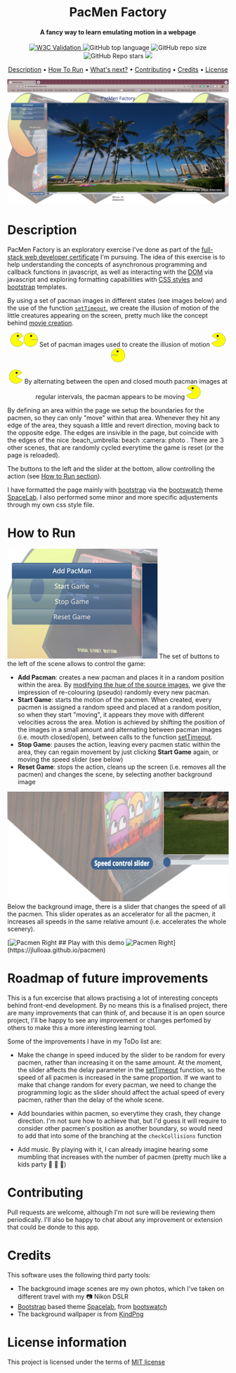 
<h1 align="center">
  PacMen Factory
  <br>
</h1>
<h4 align="center">A fancy way to learn emulating motion in a webpage</h4>

<p align="center">
<a href="https://validator.nu/?doc=https://jlulloaa.github.io/pacmen">
<img alt="W3C Validation" src="https://img.shields.io/w3c-validation/html?logo=w3c&style=plastic&targetUrl=https%3A%2F%2Fjlulloaa.github.io%2Fpacmen">
</a>
  <img alt="GitHub top language" src="https://img.shields.io/github/languages/top/jlulloaa/pacmen?style=plastic">
  <img alt="GitHub repo size" src="https://img.shields.io/github/repo-size/jlulloaa/pacmen?color=yellow&style=plastic">
  <img alt="GitHub Repo stars" src="https://img.shields.io/github/stars/jlulloaa/pacmen?style=plastic">
  <a href="https://github.com/jlulloaa/pacmen/blob/main/LICENSE" target="_blank"> <img src="https://img.shields.io/github/license/jlulloaa/pacmen?style=plastic"></a>

</p>

<p align="center">
  <a href="#description">Description</a> •
  <!-- <a href="#file-manifest">Files</a> • -->
  <a href="#how-to-run">How To Run</a> •
  <a href="#roadmap-of-future-improvements">What's next?</a> •
  <a href="#contributing">Contributing</a> •
  <a href="#credits">Credits</a> •
  <a href="#license-information">License</a>
</p>

<img alt="Pacmen Screenshot" src="howto/screenshot.png">

# Description
PacMen Factory is an exploratory exercise I've done as part of the [full-stack web developer certificate](https://executive-ed.xpro.mit.edu/professional-certificate-coding) I'm pursuing. The idea of this exercise is to help understanding the concepts of asynchronous programming and callback functions in javascript, as well as interacting with the [DOM](https://developer.mozilla.org/en-US/docs/Web/API/Document_Object_Model) via javascript and exploring formatting capabilities with [CSS styles](https://www.w3schools.com/html/html_css.asp) and [bootstrap](https://getbootstrap.com/) templates.

By using a set of pacman images in different states (see images below) and the use of the function [`setTimeout`](https://developer.mozilla.org/en-US/docs/Web/API/setTimeout), we create the illusion of motion of the little creatures appearing on the screen, pretty much like the concept behind [movie creation](https://en.wikipedia.org/wiki/Film).

<p style="text-align: center;">
<img alt="Pacmen 001" src="assets/img/PacMan1.png" height=32px><img alt="Pacmen 002" src="assets/img/PacMan2.png" height=32px> Set of pacman images used to create the illusion of motion <img alt="Pacmen 003" src="assets/img/PacMan3.png" height=32px><img alt="Pacmen 004" src="assets/img/PacMan4.png" height=32px>
</p>

<p style="text-align: center;">
<img alt="Pacmen Right" src="howto/Pacman01.gif" height=32px> By alternating between the open and closed mouth pacman images at regular intervals, the pacman appears to be moving <img alt="Pacmen Left" src="howto/Pacman02.gif" height=32px>
</p>
By defining an area within the page we setup the boundaries for the pacmen, so they can only "move" within that area. Whenever they hit any edge of the area, they squash a little and revert direction, moving back to the opposite edge. The edges are insivible in the page, but coincide with the edges of the nice :beach_umbrella: beach :camera: photo . There are 3 other scenes, that are randomly cycled everytime the game is reset (or the page is reloaded).

The buttons to the left and the slider at the bottom, allow controlling the action (see [How to Run section](#how-to-run)).

I have formatted the page mainly with [bootstrap](https://getbootstrap.com/) via the [bootswatch](https://bootswatch.com) theme [SpaceLab](https://bootswatch.com/spacelab/). I also performed some minor and more specific adjustements through my own css style file. 

# How to Run
<img alt="Button Screenshot" src="howto/buttons.png" height=250px> 
The set of buttons to the left of the scene allows to control the game:

* **Add Pacman**: creates a new pacman and places it in a random position within the area. By [modifying the hue of the source images](https://developer.mozilla.org/en-US/docs/Web/CSS/filter), we give the impression of re-colouring (pseudo) randomly every new pacman.
* **Start Game**: starts the motion of the pacmen. When created, every pacmen is assigned a random speed and placed at a random position, so when they start "moving", it appears they move with different velocities across the area. Motion is achieved by shifting the position of the images in a small amount and alternating between pacman images (i.e. mouth closed/open), between calls to the function [setTimeout](https://developer.mozilla.org/en-US/docs/Web/API/setTimeout). 
* **Stop Game**: pauses the action, leaving every pacmen static within the area, they can regain movement by just clicking **Start Game** again, or moving the speed slider (see below)
* **Reset Game**: stops the action, cleans up the screen (i.e. removes all the pacmen) and changes the scene, by selecting another background image

<img alt="Slider Screenshot" src="howto/slider.png" height=250px> 
Below the background image, there is a slider that changes the speed of all the pacmen. This slider operates as an accelerator for all the pacmen, it increases all speeds in the same relative amount (i.e. accelerates the whole scenery).

<p style="text-align: centre;"> [<img alt="Pacmen Right" src="howto/Pacman1.gif" height=32px> ##  Play with this demo <img alt="Pacmen Right" src="howto/Pacman3.gif" height=32px>](https://jlulloaa.github.io/pacmen) </p>

# Roadmap of future improvements
This is a fun excercise that allows practising a lot of interesting concepts behind front-end development.  By no means this is a finalised project, there are many improvements that can think of, and because it is an open source project, I'll be happy to see any improvement or changes perfomed by others to make this a more interesting learning tool.

Some of the improvements I have in my ToDo list are:
* Make the change in speed induced by the slider to be random for every pacmen, rather than increasing it on the same amount. At the moment, the slider affects the delay parameter in the [setTimeout](https://developer.mozilla.org/en-US/docs/Web/API/setTimeout) function, so the speed of all pacmen is increased in the same proportion. If we want to make that change random for every pacman, we need to change the programming logic as the slider should affect the actual speed of every pacmen, rather than the delay of the whole scene.

* Add boundaries within pacmen, so everytime they crash, they change direction. I'm not sure how to achieve that, but I'd guess it will require to consider other pacmen's position as another boundary, so would need to add that into some of the branching at the `checkCollisions` function

* Add music. By playing with it, I can already imagine hearing some mumbling that increases with the number of pacmen (pretty much like a kids party :rofl: :rofl: :rofl:)
# Contributing
Pull requests are welcome, although I'm not sure will be reviewing them periodically. I'll also be happy to chat about any improvement or extension that could be donde to this app.

# Credits
This software uses the following third party tools:
* The background image scenes are my own photos, which I've taken on different travel with my :camera: Nikon DSLR
* [Bootstrap](https://getbootstrap.com/) based theme [Spacelab](https://bootswatch.com/spacelab/), from [bootswatch](https://bootswatch.com)
* The background wallpaper is from [KindPng](https://www.kindpng.com/imgv/ooJoxJ_baby-pacman-arcade-machine-hd-png-download/)

# License information
This project is licensed under the terms of <a href="https://github.com/jlulloaa/pacmen/blob/main/LICENSE" target="_blank"> MIT license </a>

